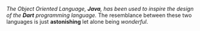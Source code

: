 _The Object Oriented Language, **Java**, has been used to inspire the design of the **Dart** programming language._
The resemblance between these two languages is just **astonishing** let alone being *wonderful*.
